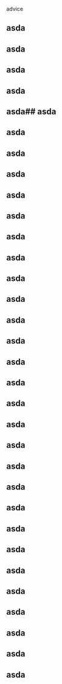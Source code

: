 advice
## asda
## asda
## asda
## asda

## asda## asda
## asda
## asda
## asda
## asda
## asda
## asda
## asda
## asda
## asda
## asda
## asda
## asda
## asda
## asda
## asda
## asda
## asda
## asda
## asda
## asda
## asda
## asda
## asda
## asda
## asda
## asda
## asda
